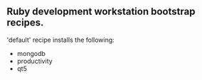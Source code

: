 ## Ruby development workstation bootstrap recipes.

'default' recipe installs the following:
  - mongodb
  - productivity
  - qt5
